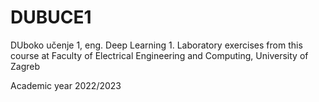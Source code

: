 # DUBUCE1
DUboko učenje 1, eng. Deep Learning 1. Laboratory exercises from this course at Faculty of Electrical Engineering and Computing, University of Zagreb

Academic year 2022/2023
